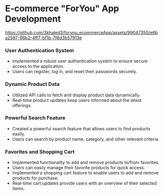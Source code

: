 # E-commerce "ForYou" App Development


https://github.com/3khaled3/foryou_ecommerceApp/assets/99047350/e6ba2597-96b2-4ff7-bf1b-7f6d3b57913e



### User Authentication System
- Implemented a robust user authentication system to ensure secure access to the application.
- Users can register, log in, and reset their passwords securely.

### Dynamic Product Data
- Utilized API calls to fetch and display product data dynamically.
- Real-time product updates keep users informed about the latest offerings.

### Powerful Search Feature
- Created a powerful search feature that allows users to find products easily.
- Users can search by product name, category, and other relevant criteria.

### Favorites and Shopping Cart
- Implemented functionality to add and remove products to/from favorites.
- Users can easily manage their favorite products for quick access.
- Implemented a shopping cart feature to enable users to add and remove products for purchase.
- Real-time cart updates provide users with an overview of their selected items.



